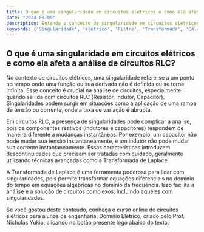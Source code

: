 ```yaml
---
title: O que é uma singularidade em circuitos elétricos e como ela afeta a análise de circuitos RLC?
date: "2024-08-09"
description: Entenda o conceito de singularidade em circuitos elétricos e sua influência na análise de circuitos RLC.
keywords: ['Singularidade', 'elétrico', 'Filtro', 'Transformada', 'Cálculo', 'RLC', 'Rampa']
---
```


## O que é uma singularidade em circuitos elétricos e como ela afeta a análise de circuitos RLC?

No contexto de circuitos elétricos, uma singularidade refere-se a um ponto no tempo onde uma função ou sua derivada não é definida ou se torna infinita. Esse conceito é crucial na análise de circuitos, especialmente quando se lida com circuitos RLC (Resistor, Indutor, Capacitor). Singularidades podem surgir em situações como a aplicação de uma rampa de tensão ou corrente, onde a taxa de variação é abrupta.

Em circuitos RLC, a presença de singularidades pode complicar a análise, pois os componentes reativos (indutores e capacitores) respondem de maneira diferente a mudanças instantâneas. Por exemplo, um capacitor não pode mudar sua tensão instantaneamente, e um indutor não pode mudar sua corrente instantaneamente. Essas características introduzem descontinuidades que precisam ser tratadas com cuidado, geralmente utilizando técnicas avançadas como a Transformada de Laplace.

A Transformada de Laplace é uma ferramenta poderosa para lidar com singularidades, pois permite transformar equações diferenciais no domínio do tempo em equações algébricas no domínio da frequência. Isso facilita a análise e a solução de circuitos complexos, incluindo aqueles com singularidades.

Se você gostou deste conteúdo, conheça o curso online de circuitos elétricos para alunos de engenharia, Domínio Elétrico, criado pelo Prof. Nicholas Yukio, clicando no botão presente logo abaixo do texto.